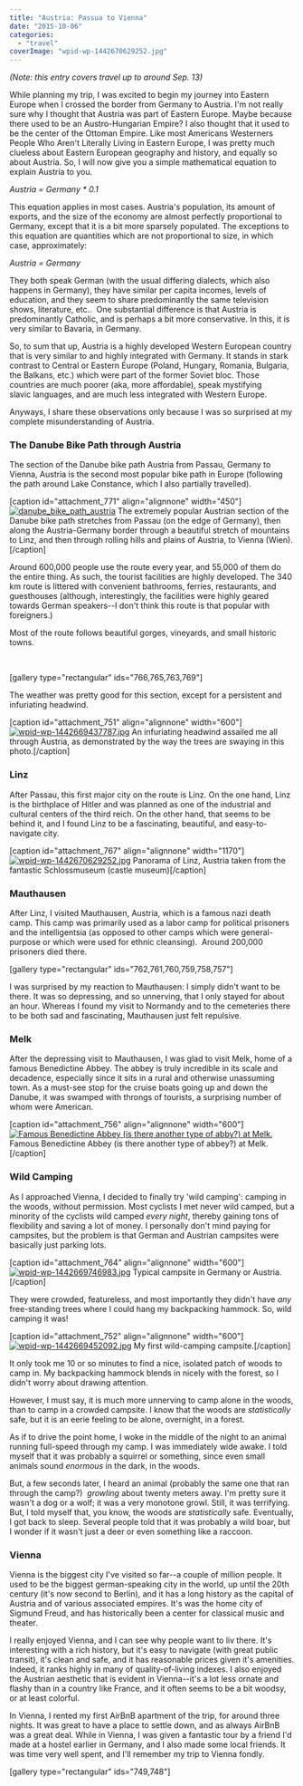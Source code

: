```yaml
---
title: "Austria: Passua to Vienna"
date: "2015-10-06"
categories: 
  - "travel"
coverImage: "wpid-wp-1442670629252.jpg"
---
```


_(Note: this entry covers travel up to around Sep. 13)_

While planning my trip, I was excited to begin my journey into Eastern Europe when I crossed the border from Germany to Austria. I'm not really sure why I thought that Austria was part of Eastern Europe. Maybe because there used to be an Austro-Hungarian Empire? I also thought that it used to be the center of the Ottoman Empire. Like most Americans Westerners People Who Aren't Literally Living in Eastern Europe, I was pretty much clueless about Eastern European geography and history, and equally so about Austria. So, I will now give you a simple mathematical equation to explain Austria to you.

_Austria = Germany \* 0.1_

This equation applies in most cases. Austria's population, its amount of exports, and the size of the economy are almost perfectly proportional to Germany, except that it is a bit more sparsely populated. The exceptions to this equation are quantities which are not proportional to size, in which case, approximately:

_Austria = Germany_

They both speak German (with the usual differing dialects, which also happens in Germany), they have similar per capita incomes, levels of education, and they seem to share predominantly the same television shows, literature, etc..  One substantial difference is that Austria is predominantly Catholic, and is perhaps a bit more conservative. In this, it is very similar to Bavaria, in Germany.

So, to sum that up, Austria is a highly developed Western European country that is very similar to and highly integrated with Germany. It stands in stark contrast to Central or Eastern Europe (Poland, Hungary, Romania, Bulgaria, the Balkans, etc.) which were part of the former Soviet bloc. Those countries are much poorer (aka, more affordable), speak mystifying slavic languages, and are much less integrated with Western Europe.

Anyways, I share these observations only because I was so surprised at my complete misunderstanding of Austria.

### The Danube Bike Path through Austria

The section of the Danube bike path Austria from Passau, Germany to Vienna, Austria is the second most popular bike path in Europe (following the path around Lake Constance, which I also partially travelled).

\[caption id="attachment\_771" align="alignnone" width="450"\][![danube_bike_path_austria](images/danube_bike_path_austria.jpeg)](http://www.rdchambers.net/wp-content/uploads/2015/09/danube_bike_path_austria.jpeg) The extremely popular Austrian section of the Danube bike path stretches from Passau (on the edge of Germany), then along the Austria-Germany border through a beautiful stretch of mountains to Linz, and then through rolling hills and plains of Austria, to Vienna (Wien).\[/caption\]

Around 600,000 people use the route every year, and 55,000 of them do the entire thing. As such, the tourist facilities are highly developed. The 340 km route is littered with convenient bathrooms, ferries, restaurants, and guesthouses (although, interestingly, the facilities were highly geared towards German speakers--I don't think this route is that popular with foreigners.)

Most of the route follows beautiful gorges, vineyards, and small historic towns.

 

\[gallery type="rectangular" ids="766,765,763,769"\]

The weather was pretty good for this section, except for a persistent and infuriating headwind.

\[caption id="attachment\_751" align="alignnone" width="600"\][![wpid-wp-1442669437787.jpg](images/wpid-wp-1442669437787-600x338.jpg)](http://www.rdchambers.net/wp-content/uploads/2015/09/wpid-wp-1442669437787.jpg) An infuriating headwind assailed me all through Austria, as demonstrated by the way the trees are swaying in this photo.\[/caption\]

### Linz

After Passau, this first major city on the route is Linz. On the one hand, Linz is the birthplace of Hitler and was planned as one of the industrial and cultural centers of the third reich. On the other hand, that seems to be behind it, and I found Linz to be a fascinating, beautiful, and easy-to-navigate city.

\[caption id="attachment\_767" align="alignnone" width="1170"\][![wpid-wp-1442670629252.jpg](images/wpid-wp-1442670629252-2048x615.jpg)](http://www.rdchambers.net/wp-content/uploads/2015/09/wpid-wp-1442670629252.jpg) Panorama of Linz, Austria taken from the fantastic Schlossmuseum (castle museum)\[/caption\]

### Mauthausen

After Linz, I visited Mauthausen, Austria, which is a famous nazi death camp. This camp was primarily used as a labor camp for political prisoners and the intelligentsia (as opposed to other camps which were general-purpose or which were used for ethnic cleansing).  Around 200,000 prisoners died there.

\[gallery type="rectangular" ids="762,761,760,759,758,757"\]

I was surprised by my reaction to Mauthausen: I simply didn't want to be there. It was so depressing, and so unnerving, that I only stayed for about an hour. Whereas I found my visit to Normandy and to the cemeteries there to be both sad and fascinating, Mauthausen just felt repulsive.

### Melk

After the depressing visit to Mauthausen, I was glad to visit Melk, home of a famous Benedictine Abbey. The abbey is truly incredible in its scale and decadence, especially since it sits in a rural and otherwise unassuming town. As a must-see stop for the cruise boats going up and down the Danube, it was swamped with throngs of tourists, a surprising number of whom were American.

\[caption id="attachment\_756" align="alignnone" width="600"\][![Famous Benedictine Abbey (is there another type of abby?) at Melk.](images/wpid-wp-1442669539990-600x338.jpg)](http://www.rdchambers.net/wp-content/uploads/2015/09/wpid-wp-1442669539990.jpg) Famous Benedictine Abbey (is there another type of abbey?) at Melk.\[/caption\]

### Wild Camping

As I approached Vienna, I decided to finally try 'wild camping': camping in the woods, without permission. Most cyclists I met never wild camped, but a minority of the cyclists wild camped _every night_, thereby gaining tons of flexibility and saving a lot of money. I personally don't mind paying for campsites, but the problem is that German and Austrian campsites were basically just parking lots.

\[caption id="attachment\_764" align="alignnone" width="600"\][![wpid-wp-1442669746983.jpg](images/wpid-wp-1442669746983-600x278.jpg)](http://www.rdchambers.net/wp-content/uploads/2015/09/wpid-wp-1442669746983.jpg) Typical campsite in Germany or Austria.\[/caption\]

They were crowded, featureless, and most importantly they didn't have _any_ free-standing trees where I could hang my backpacking hammock. So, wild camping it was!

\[caption id="attachment\_752" align="alignnone" width="600"\][![wpid-wp-1442669452092.jpg](images/wpid-wp-1442669452092-600x450.jpg)](http://www.rdchambers.net/wp-content/uploads/2015/09/wpid-wp-1442669452092.jpg) My first wild-camping campsite.\[/caption\]

It only took me 10 or so minutes to find a nice, isolated patch of woods to camp in. My backpacking hammock blends in nicely with the forest, so I didn't worry about drawing attention.

However, I must say, it is much more unnerving to camp alone in the woods, than to camp in a crowded campsite. I know that the woods are _statistically_ safe, but it is an eerie feeling to be alone, overnight, in a forest.

As if to drive the point home, I woke in the middle of the night to an animal running full-speed through my camp. I was immediately wide awake. I told myself that it was probably a squirrel or something, since even small animals sound _enormous_ in the dark, in the woods.

But, a few seconds later, I heard an animal (probably the same one that ran through the camp?)  _growling_ about twenty meters away. I'm pretty sure it wasn't a dog or a wolf; it was a very monotone growl. Still, it was terrifying. But, I told myself that, you know, the woods are _statistically_ safe. Eventually, I got back to sleep. Several people told that it was probably a wild boar, but I wonder if it wasn't just a deer or even something like a raccoon.

### Vienna

Vienna is the biggest city I've visited so far--a couple of million people. It used to be the biggest german-speaking city in the world, up until the 20th century (it's now second to Berlin), and it has a long history as the capital of Austria and of various associated empires. It's was the home city of Sigmund Freud, and has historically been a center for classical music and theater.

I really enjoyed Vienna, and I can see why people want to liv there. It's interesting with a rich history, but it's easy to navigate (with great public transit), it's clean and safe, and it has reasonable prices given it's amenities. Indeed, it ranks highly in many of quality-of-living indexes. I also enjoyed the Austrian aesthetic that is evident in Vienna--it's a lot less ornate and flashy than in a country like France, and it often seems to be a bit woodsy, or at least colorful.

In Vienna, I rented my first AirBnB apartment of the trip, for around three nights. It was great to have a place to settle down, and as always AirBnB was a great deal. While in Vienna, I was given a fantastic tour by a friend I'd made at a hostel earlier in Germany, and I also made some local friends. It was time very well spent, and I'll remember my trip to Vienna fondly.

\[gallery type="rectangular" ids="749,748"\]

